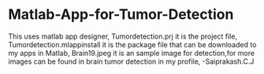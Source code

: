 # Matlab-App-for-Tumor-Detection
This uses matlab app designer,
Tumordetection.prj it is the project file,
Tumordetection.mlappinstall it is the package file that can be downloaded to my apps in Matlab,
Brain19.jpeg it is an sample image for detection,for more images can be found in brain tumor detection in my profile,
 -Saiprakash.C.J
